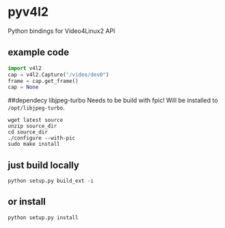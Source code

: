 pyv4l2
=======

Python bindings for Video4Linux2 API

## example code
```python
import v4l2
cap = v4l2.Capture("/video/dev0")
frame = cap.get_frame()
cap = None
```


##dependecy libjpeg-turbo 
Needs to be build with fpic!
Will be installed to `/opt/libjpeg-turbo`.

```
wget latest source
unzip source_dir
cd source_dir
./configure --with-pic
sudo make install
```

## just build locally
```
python setup.py build_ext -i
```

## or install
```
python setup.py install
```